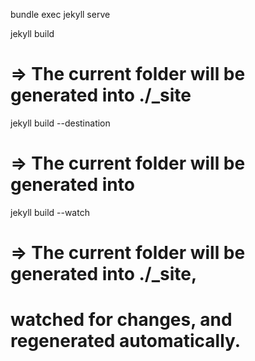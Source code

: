 bundle exec jekyll serve

jekyll build
# => The current folder will be generated into ./_site

jekyll build --destination <destination>
# => The current folder will be generated into <destination>

jekyll build --watch
# => The current folder will be generated into ./_site,
#    watched for changes, and regenerated automatically.
